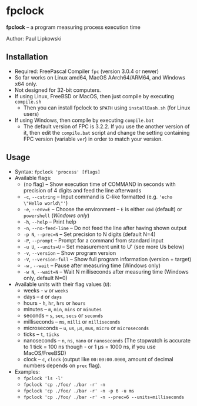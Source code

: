 # fpclock 

**fpclock** – a program measuring process execution time

Author: Paul Lipkowski

## Installation

- Required: FreePascal Compiler `fpc` (version 3.0.4 or newer)
- So far works on Linux amd64, MacOS AArch64/ARM64, and Windows x64 only. 
- Not designed for 32-bit computers.
- If using Linux, FreeBSD or MacOS, then just compile by executing `compile.sh`
    * Then you can install fpclock to `$PATH` using `installBash.sh` (for Linux users)
- If using Windows, then compile by executing `compile.bat`
    * The default version of FPC is 3.2.2. If you use the another version of it, then edit the `compile.bat` script and change the setting containing FPC version (variable `ver`) in order to match your version.

## Usage 
- Syntax: `fpclock 'process' [flags]`
- Available flags:
    * (no flag) – Show execution time of COMMAND in seconds with precision of 4 digits and feed the line afterwards
    * `-c`, `--cstring` – Input command is C-like formatted (e.g. `'echo \"Hello world\"'`)
    * `-e`, `--env=E` – Choose the environment – `E` is either `cmd` (default) or `powershell` (*Windows only*)
    * `-h`, `--help` – Print help
    * `-n`, `--no-feed-line` – Do not feed the line after having shown output
    * `-p N`, `--prec=N` – Set precision to N digits (default N=4)
    * `-P`, `--prompt` – Prompt for a command from standard input
    * `-u U`, `--units=U` – Set measurement unit to U' (see more Us below)
    * `-v`, `--version` – Show program version
    * `-V`, `--version-full` – Show full program information (version + target) 
    * `-w`  , `--wait` – Pause after measuring time (Windows only)
    * `-w N`, `--wait=N` – Wait N milliseconds after measuring time (Windows only, default N=0)
- Available units with their flag values (`U`):
    * weeks - `w` or `weeks`
    * days – `d` or `days`
    * hours - `h`, `hr`, `hrs` or `hours`
    * minutes – `m`, `min`, `mins` or `minutes`
    * seconds – `s`, `sec`, `secs` or `seconds`
    * milliseconds – `ms`, `milli` or `milliseconds`
    * microseconds – `u`, `us`, `μs`, `mus`, `micro` or `microseconds`
    * ticks – `t`, `ticks`
    * nanoseconds – `n`, `ns`, `nano` or `nanoseconds` (The stopwatch is accurate to 1 tick = 100 ns though - or 1 μs = 1000 ns, if you use MacOS/FreeBSD)
    * clock – `c`, `clock` (output like `00:00:00.0000`, amount of decimal numbers depends on `prec` flag).
- Examples: 
    * `fpclock 'ls -l'`
    * `fpclock 'cp ./foo/ ./bar -r' -n`
    * `fpclock 'cp ./foo/ ./bar -r' -n -p 6 -u ms`
    * `fpclock 'cp ./foo/ ./bar -r' -n --prec=6 --units=milliseconds`
